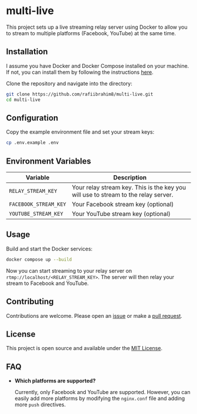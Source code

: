 # multi-live
This project sets up a live streaming relay server using Docker to allow you to stream to multiple platforms (Facebook, YouTube) at the same time.

## Installation
I assume you have Docker and Docker Compose installed on your machine. If not, you can install them by following the instructions [here](https://docs.docker.com/get-docker/).

Clone the repository and navigate into the directory:

```sh
git clone https://github.com/rafiibrahim8/multi-live.git
cd multi-live
```

## Configuration

Copy the example environment file and set your stream keys:

```sh
cp .env.example .env
```

## Environment Variables
| Variable | Description |
|----------|-------------|
| `RELAY_STREAM_KEY` | Your relay stream key. This is the key you will use to stream to the relay server. |
| `FACEBOOK_STREAM_KEY` | Your Facebook stream key (optional) |
| `YOUTUBE_STREAM_KEY` | Your YouTube stream key (optional) |



## Usage
Build and start the Docker services:

```sh
docker compose up --build
```

Now you can start streaming to your relay server on `rtmp://localhost/<RELAY_STREAM_KEY>`. The server will then relay your stream to Facebook and YouTube.

## Contributing
Contributions are welcome. Please open an [issue](issues) or make a [pull request](pulls).

## License
This project is open source and available under the [MIT License](LICENSE).

## FAQ
 - **Which platforms are supported?**
   
   Currently, only Facebook and YouTube are supported. However, you can easily add more platforms by modifying the `nginx.conf` file and adding more `push` directives.
